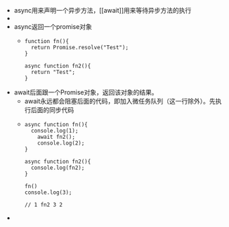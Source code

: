 - async用来声明一个异步方法，[[await]]用来等待异步方法的执行
-
- async返回一个promise对象
	- ```
	  function fn(){
	  	return Promise.resolve("Test");
	  }
	  
	  async function fn2(){
	  	return "Test";
	  }
	  
	  ```
- await后面跟一个Promise对象，返回该对象的结果。
	- await永远都会阻塞后面的代码，即加入微任务队列（这一行除外）。先执行后面的同步代码
	- ```
	  async function fn(){
	  	console.log(1);
	      await fn2();
	      console.log(2);
	  }
	  
	  async function fn2(){
	  	console.log(fn2);
	  }
	  
	  fn()
	  console.log(3);
	  
	  // 1 fn2 3 2
	  ```
-